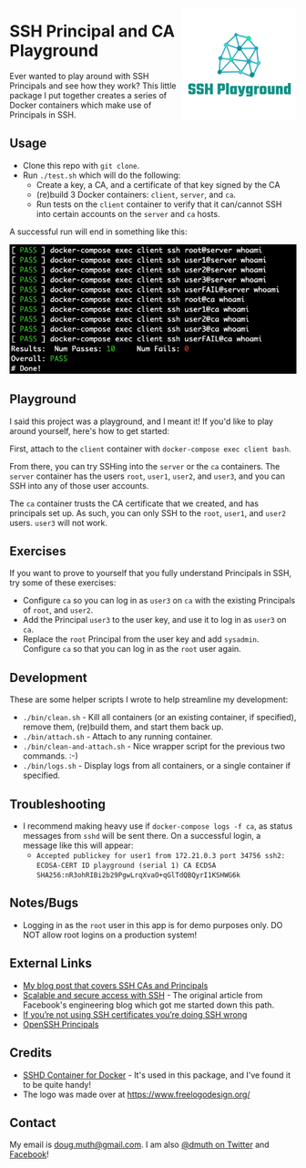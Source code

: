 
<a href="./img/logo.png"><img src="./img/logo.png" align="right" /></a>

# SSH Principal and CA Playground

Ever wanted to play around with SSH Principals and see how they work?  This little package I put together creates a series of Docker containers which make use of Principals in SSH.


## Usage

- Clone this repo with `git clone`.
- Run `./test.sh` which will do the following:
   - Create a key, a CA, and a certificate of that key signed by the CA
   - (re)build 3 Docker containers: `client`, `server`, and `ca`.
   - Run tests on the `client` container to verify that it can/cannot SSH into certain accounts on the `server` and `ca` hosts.

A successful run will end in something like this:

<a href="./img/test-run.png"><img src="./img/test-run.png" /></a>


## Playground

I said this project was a playground, and I meant it!  If you'd like to play around yourself,
here's how to get started:

First, attach to the `client` container with `docker-compose exec client bash`.

From there, you can try SSHing into the `server` or the `ca` containers.  The `server`
container has the users `root`, `user1`, `user2`, and `user3`, and you can SSH into any
of those user accounts.

The `ca` container trusts the CA certificate that we created, and has principals set up. 
As such, you can only SSH to the `root`, `user1`, and `user2` users.  `user3` will not work.


## Exercises

If you want to prove to yourself that you fully understand Principals in SSH, try some of
these exercises:

- Configure `ca` so you can log in as `user3` on `ca` with the existing Principals of `root`, and `user2`.
- Add the Principal `user3` to the user key, and use it to log in as `user3` on `ca`.
- Replace the `root` Principal from the user key and add `sysadmin`.  Configure `ca` so that you can log in as the `root` user again.


## Development

These are some helper scripts I wrote to help streamline my development:

- `./bin/clean.sh` - Kill all containers (or an existing container, if specified), remove them, (re)build them, and start them back up.
- `./bin/attach.sh` - Attach to any running container.
- `./bin/clean-and-attach.sh` - Nice wrapper script for the previous two commands. :-)
- `./bin/logs.sh` - Display logs from all containers, or a single container if specified.


## Troubleshooting

- I recommend making heavy use if `docker-compose logs -f ca`, as status messages from `sshd` will be sent there.  On a successful login, a message like this will appear:
   - `Accepted publickey for user1 from 172.21.0.3 port 34756 ssh2: ECDSA-CERT ID playground (serial 1) CA ECDSA SHA256:nR3ohRIBi2b29PgwLrqXvaO+qGlTdQBQyrI1KSHWG6k`


## Notes/Bugs

- Logging in as the `root` user in this app is for demo purposes only.  DO NOT allow root logins on a production system!


## External Links

- <a href="https://www.dmuth.org/ssh-at-scale-cas-and-principals/">My blog post that covers SSH CAs and Principals</a>
- <a href="https://engineering.fb.com/security/scalable-and-secure-access-with-ssh/">Scalable and secure access with SSH</a> - The original article from Facebook's engineering blog which got me started down this path.
- <a href="https://smallstep.com/blog/use-ssh-certificates/">If you’re not using SSH certificates you’re doing SSH wrong</a>
- <a href="https://github.com/vedetta-com/vedetta/blob/master/src/usr/local/share/doc/vedetta/OpenSSH_Principals.md">OpenSSH Principals</a>


## Credits

- <a href="https://github.com/panubo/docker-sshd">SSHD Container for Docker</a> - It's used in this package, and I've found it to be quite handy!
- The logo was made over at <a href="https://www.freelogodesign.org/">https://www.freelogodesign.org/</a>


## Contact

My email is doug.muth@gmail.com.  I am also <a href="http://twitter.com/dmuth">@dmuth on Twitter</a> 
and <a href="http://facebook.com/dmuth">Facebook</a>!


